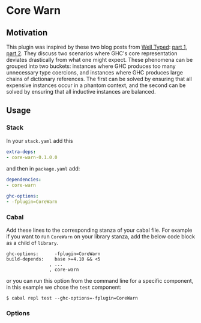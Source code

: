 # Core Warn

## Motivation

This plugin was inspired by these two blog posts from [Well
Typed](https://well-typed.com/): [part
1](https://well-typed.com/blog/2021/08/large-records/), [part
2](https://well-typed.com/blog/2021/10/large-records-part-2/). They discuss two
scenarios where GHC's core representation deviates drastically from what one
might expect. These phenomena can be grouped into two buckets: instances where
GHC produces too many unnecessary type coercions, and instances where GHC
produces large chains of dictionary references. The first can be solved by
ensuring that all expensive instances occur in a phantom context, and the
second can be solved by ensuring that all inductive instances are balanced.

## Usage

### Stack

In your `stack.yaml` add this

```yaml
extra-deps:
- core-warn-0.1.0.0
```

and then in `package.yaml` add:

```yaml
dependencies:
- core-warn

ghc-options:
- -fplugin=CoreWarn
```

### Cabal

Add these lines to the corresponding stanza of your cabal file. For example if
you want to run `CoreWarn` on your library stanza, add the below code block as
a child of `library`.

```cabal
ghc-options:      -fplugin=CoreWarn
build-depends:    base >=4.10 && <5
                , ...
                , core-warn
```

or you can run this option from the command line for a specific component, in
this example we chose the `test` component:

```shell
$ cabal repl test --ghc-options=-fplugin=CoreWarn
```

### Options
